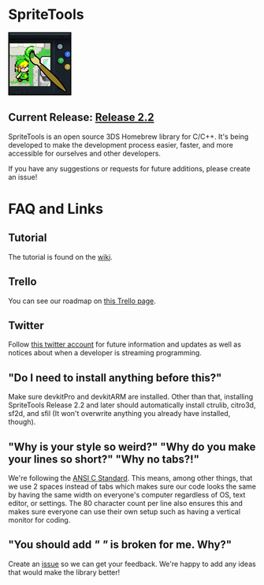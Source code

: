 # SpriteTools
![Icon](https://raw.githubusercontent.com/BtheDestroyer/SpriteTools/master/icon.128.png "SpriteTools icon")

## Current Release: [Release 2.2](https://github.com/BtheDestroyer/SpriteTools/releases/tag/2.2)

SpriteTools is an open source 3DS Homebrew library for C/C++. It's being developed to make the development process easier, faster, and more accessible for ourselves and other developers.

If you have any suggestions or requests for future additions, please create an issue!

# FAQ and Links

## Tutorial

The tutorial is found on the [wiki](https://github.com/BtheDestroyer/SpriteTools/wiki).

## Trello

You can see our roadmap on [this Trello page](https://trello.com/b/Lbktl12Q/sprite-tools).

## Twitter

Follow [this twitter account](https://twitter.com/SpriteToolsHB) for future information and updates as well as notices about when a developer is streaming programming.

## "Do I need to install anything before this?"

Make sure devkitPro and devkitARM are installed. Other than that, installing SpriteTools Release 2.2 and later should automatically install ctrulib, citro3d, sf2d, and sfil (It won't overwrite anything you already have installed, though).

## "Why is your style so weird?" "Why do you make your lines so short?" "Why no tabs?!"

We're following the [ANSI C Standard](en.wikipedia.org/wiki/ANSI_C). This means, among other things, that we use 2 spaces instead of tabs which makes sure our code looks the same by having the same width on everyone's computer regardless of OS, text editor, or settings. The 80 character count per line also ensures this and makes sure everyone can use their own setup such as having a vertical monitor for coding.

## "You should add _____" "_____ is broken for me. Why?"

Create an [issue](https://github.com/bthedestroyer/SpriteTools/issues) so we can
get your feedback. We're happy to add any ideas that would make the library
better!
